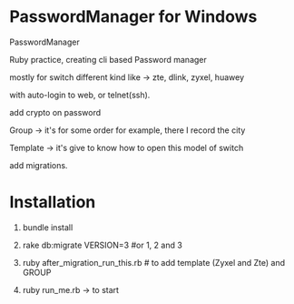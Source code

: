 PasswordManager for Windows
===============

PasswordManager


Ruby practice, creating cli based Password manager

mostly for switch different kind like -> zte, dlink, zyxel, huawey

with auto-login to web, or telnet(ssh).

add crypto on password

Group -> it's for some order for example, there I record the city

Template -> it's give to know how to open this model of switch 

add migrations. 


Installation
========================================

1) bundle install

2) rake db:migrate VERSION=3   #or 1, 2 and 3

3) ruby  after_migration_run_this.rb   # to add template (Zyxel and Zte) and GROUP

4) ruby run_me.rb -> to start




